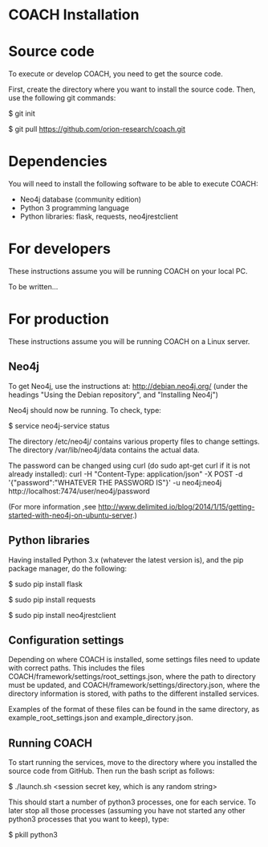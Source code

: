 ﻿# COACH Installation

# Source code
To execute or develop COACH, you need to get the source code.

First, create the directory where you want to install the source code.
Then, use the following git commands:

$ git init

$ git pull https://github.com/orion-research/coach.git

# Dependencies
You will need to install the following software to be able to execute COACH:
- Neo4j database (community edition)
- Python 3 programming language
- Python libraries: flask, requests, neo4jrestclient

# For developers
These instructions assume you will be running COACH on your local PC.

To be written...

# For production
These instructions assume you will be running COACH on a Linux server.

## Neo4j 
To get Neo4j, use the instructions at: http://debian.neo4j.org/ 
(under the headings "Using the Debian repository", and "Installing Neo4j")

Neo4j should now be running. To check, type:

$ service neo4j-service status

The directory /etc/neo4j/ contains various property files to change settings. 
The directory /var/lib/neo4j/data contains the actual data.

The password can be changed using curl (do sudo apt-get curl if it is not already installed):
curl -H "Content-Type: application/json" -X POST -d '{"password":"WHATEVER THE PASSWORD IS"}' -u neo4j:neo4j http://localhost:7474/user/neo4j/password

(For more information ,see http://www.delimited.io/blog/2014/1/15/getting-started-with-neo4j-on-ubuntu-server.)

## Python libraries
Having installed Python 3.x (whatever the latest version is), and the pip package manager, do the following:

$ sudo pip install flask

$ sudo pip install requests

$ sudo pip install neo4jrestclient

## Configuration settings
Depending on where COACH is installed, some settings files need to update with correct paths.
This includes the files COACH/framework/settings/root_settings.json, where the path to directory must be updated,
and COACH/framework/settings/directory.json, where the directory information is stored, with paths to the
different installed services.

Examples of the format of these files can be found in the same directory, as example_root_settings.json
and example_directory.json.

## Running COACH

To start running the services, move to the directory where you installed the source code from GitHub. Then run the bash script as follows:

$ ./launch.sh <neo4j user name> <neo4j password> <session secret key, which is any random string>

This should start a number of python3 processes, one for each service. To later stop all those processes (assuming you have not started any other python3 processes that you want to keep), type:

$ pkill python3
